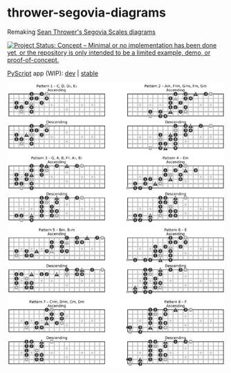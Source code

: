 # thrower-segovia-diagrams

Remaking [Sean Thrower's Segovia Scales diagrams](https://seanthrower.com/new-segovia-scales-book/)

[![Project Status: Concept – Minimal or no implementation has been done yet, or the repository is only intended to be a limited example, demo, or proof-of-concept.](https://www.repostatus.org/badges/latest/concept.svg)](https://www.repostatus.org/#concept)

[PyScript](https://pyscript.net) app (WIP):
[dev](https://raw.githack.com/zmoon/thrower-segovia-diagrams/main/t.html)
|
[stable](https://rawcdn.githack.com/zmoon/thrower-segovia-diagrams/c0d338b/t.html)

![All scale patterns](https://raw.githubusercontent.com/zmoon/thrower-segovia-diagrams/rendered/all-patterns.svg)

